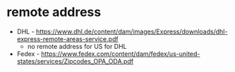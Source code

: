 
# remote address 

- DHL - https://www.dhl.de/content/dam/images/Express/downloads/dhl-express-remote-areas-service.pdf
  - no remote address for US for DHL
- Fedex - https://www.fedex.com/content/dam/fedex/us-united-states/services/Zipcodes_OPA_ODA.pdf


